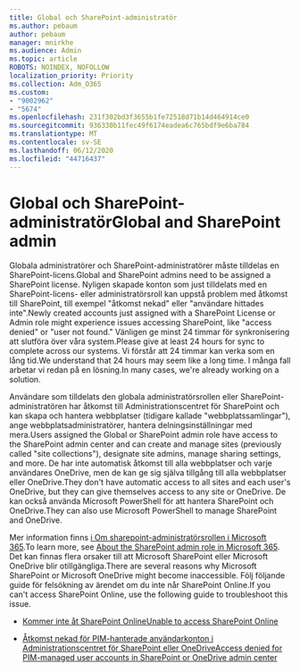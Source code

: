 ```yaml
---
title: Global och SharePoint-administratör
ms.author: pebaum
author: pebaum
manager: mnirkhe
ms.audience: Admin
ms.topic: article
ROBOTS: NOINDEX, NOFOLLOW
localization_priority: Priority
ms.collection: Adm_O365
ms.custom:
- "9002962"
- "5674"
ms.openlocfilehash: 231f302bd3f3655b1fe72518d71b14d464914ce0
ms.sourcegitcommit: 936330b11fec49f6174eadea6c765bdf9e6ba784
ms.translationtype: MT
ms.contentlocale: sv-SE
ms.lasthandoff: 06/12/2020
ms.locfileid: "44716437"
---
```

# <a name="global-and-sharepoint-admin"></a><span data-ttu-id="8aeff-102">Global och SharePoint-administratör</span><span class="sxs-lookup"><span data-stu-id="8aeff-102">Global and SharePoint admin</span></span>

<span data-ttu-id="8aeff-103">Globala administratörer och SharePoint-administratörer måste tilldelas en SharePoint-licens.</span><span class="sxs-lookup"><span data-stu-id="8aeff-103">Global and SharePoint admins need to be assigned a SharePoint license.</span></span> <span data-ttu-id="8aeff-104">Nyligen skapade konton som just tilldelats med en SharePoint-licens- eller administratörsroll kan uppstå problem med åtkomst till SharePoint, till exempel "åtkomst nekad" eller "användare hittades inte".</span><span class="sxs-lookup"><span data-stu-id="8aeff-104">Newly created accounts just assigned with a SharePoint License or Admin role might experience issues accessing SharePoint, like "access denied" or "user not found."</span></span> <span data-ttu-id="8aeff-105">Vänligen ge minst 24 timmar för synkronisering att slutföra över våra system.</span><span class="sxs-lookup"><span data-stu-id="8aeff-105">Please give at least 24 hours for sync to complete across our systems.</span></span> <span data-ttu-id="8aeff-106">Vi förstår att 24 timmar kan verka som en lång tid.</span><span class="sxs-lookup"><span data-stu-id="8aeff-106">We understand that 24 hours may seem like a long time.</span></span> <span data-ttu-id="8aeff-107">I många fall arbetar vi redan på en lösning.</span><span class="sxs-lookup"><span data-stu-id="8aeff-107">In many cases, we're already working on a solution.</span></span>

<span data-ttu-id="8aeff-108">Användare som tilldelats den globala administratörsrollen eller SharePoint-administratören har åtkomst till Administrationscentret för SharePoint och kan skapa och hantera webbplatser (tidigare kallade "webbplatssamlingar"), ange webbplatsadministratörer, hantera delningsinställningar med mera.</span><span class="sxs-lookup"><span data-stu-id="8aeff-108">Users assigned the Global or SharePoint admin role have access to the SharePoint admin center and can create and manage sites (previously called "site collections"), designate site admins, manage sharing settings, and more.</span></span> <span data-ttu-id="8aeff-109">De har inte automatisk åtkomst till alla webbplatser och varje användares OneDrive, men de kan ge sig själva tillgång till alla webbplatser eller OneDrive.</span><span class="sxs-lookup"><span data-stu-id="8aeff-109">They don't have automatic access to all sites and each user's OneDrive, but they can give themselves access to any site or OneDrive.</span></span> <span data-ttu-id="8aeff-110">De kan också använda Microsoft PowerShell för att hantera SharePoint och OneDrive.</span><span class="sxs-lookup"><span data-stu-id="8aeff-110">They can also use Microsoft PowerShell to manage SharePoint and OneDrive.</span></span>

<span data-ttu-id="8aeff-111">Mer information finns [i Om sharepoint-administratörsrollen i Microsoft 365](https://docs.microsoft.com/sharepoint/sharepoint-admin-role).</span><span class="sxs-lookup"><span data-stu-id="8aeff-111">To learn more, see [About the SharePoint admin role in Microsoft 365](https://docs.microsoft.com/sharepoint/sharepoint-admin-role).</span></span>
<span data-ttu-id="8aeff-112">Det kan finnas flera orsaker till att Microsoft SharePoint eller Microsoft OneDrive blir otillgängliga.</span><span class="sxs-lookup"><span data-stu-id="8aeff-112">There are several reasons why Microsoft SharePoint or Microsoft OneDrive might become inaccessible.</span></span> <span data-ttu-id="8aeff-113">Följ följande guide för felsökning av ärendet om du inte når SharePoint Online.</span><span class="sxs-lookup"><span data-stu-id="8aeff-113">If you can't access SharePoint Online, use the following guide to troubleshoot this issue.</span></span>

- [<span data-ttu-id="8aeff-114">Kommer inte åt SharePoint Online</span><span class="sxs-lookup"><span data-stu-id="8aeff-114">Unable to access SharePoint Online</span></span>](https://docs.microsoft.com/sharepoint/troubleshoot/sharing-and-permissions/sharepoint-online-inaccessible)

- [<span data-ttu-id="8aeff-115">Åtkomst nekad för PIM-hanterade användarkonton i Administrationscentret för SharePoint eller OneDrive</span><span class="sxs-lookup"><span data-stu-id="8aeff-115">Access denied for PIM-managed user accounts in SharePoint or OneDrive admin center</span></span>](https://docs.microsoft.com/sharepoint/troubleshoot/administration/access-denied-to-pim-user-accounts)